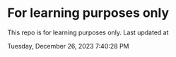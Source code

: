 # For learning purposes only
This repo is for learning purposes only.
Last updated at

Tuesday, December 26, 2023 7:40:28 PM

